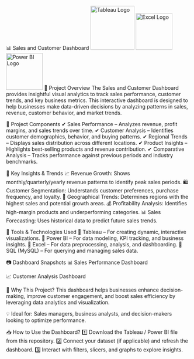 📊 Sales and Customer Dashboard
<img src="https://upload.wikimedia.org/wikipedia/commons/6/66/Tableau_logo.png" alt="Tableau Logo" width="120"/> <img src="https://upload.wikimedia.org/wikipedia/commons/0/0f/Microsoft_Excel_2013-2019_logo.svg" alt="Excel Logo" width="100"/> <img src="https://upload.wikimedia.org/wikipedia/commons/f/f2/Power_BI_Logo.svg" alt="Power BI Logo" width="100"/>
📌 Project Overview
The Sales and Customer Dashboard provides insightful visual analytics to track sales performance, customer trends, and key business metrics. This interactive dashboard is designed to help businesses make data-driven decisions by analyzing patterns in sales, revenue, customer behavior, and market trends.

📂 Project Components
✔ Sales Performance – Analyzes revenue, profit margins, and sales trends over time.
✔ Customer Analysis – Identifies customer demographics, behavior, and buying patterns.
✔ Regional Trends – Displays sales distribution across different locations.
✔ Product Insights – Highlights best-selling products and revenue contribution.
✔ Comparative Analysis – Tracks performance against previous periods and industry benchmarks.

📌 Key Insights & Trends
📈 Revenue Growth: Shows monthly/quarterly/yearly revenue patterns to identify peak sales periods.
🛍️ Customer Segmentation: Understands customer preferences, purchase frequency, and loyalty.
📍 Geographical Trends: Determines regions with the highest sales and potential growth areas.
💰 Profitability Analysis: Identifies high-margin products and underperforming categories.
📊 Sales Forecasting: Uses historical data to predict future sales trends.

🚀 Tools & Technologies Used
🔹 Tableau – For creating dynamic, interactive visualizations.
🔹 Power BI – For data modeling, KPI tracking, and business insights.
🔹 Excel – For data preprocessing, analysis, and dashboarding.
🔹 SQL (MySQL) – For querying and managing sales data.

📷 Dashboard Snapshots
📊 Sales Performance Dashboard

📈 Customer Analysis Dashboard

📌 Why This Project?
This dashboard helps businesses enhance decision-making, improve customer engagement, and boost sales efficiency by leveraging data analytics and visualization.

💡 Ideal for: Sales managers, business analysts, and decision-makers looking to optimize performance.

📥 How to Use the Dashboard?
1️⃣ Download the Tableau / Power BI file from this repository.
2️⃣ Connect your dataset (if applicable) and refresh the dashboard.
3️⃣ Interact with filters, slicers, and graphs to explore insights.
